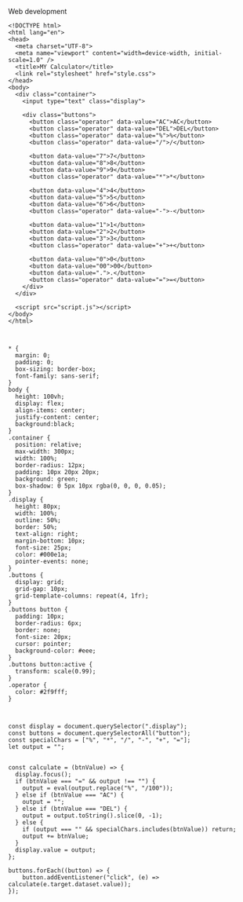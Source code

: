 Web development 

    <!DOCTYPE html>
    <html lang="en">
    <head>
      <meta charset="UTF-8">
      <meta name="viewport" content="width=device-width, initial-scale=1.0" />
      <title>MY Calculator</title>
      <link rel="stylesheet" href="style.css">
    </head>
    <body>
      <div class="container">
        <input type="text" class="display">
  
        <div class="buttons">
          <button class="operator" data-value="AC">AC</button>
          <button class="operator" data-value="DEL">DEL</button>
          <button class="operator" data-value="%">%</button>
          <button class="operator" data-value="/">/</button>
  
          <button data-value="7">7</button>
          <button data-value="8">8</button>
          <button data-value="9">9</button>
          <button class="operator" data-value="*">*</button>
  
          <button data-value="4">4</button>
          <button data-value="5">5</button>
          <button data-value="6">6</button>
          <button class="operator" data-value="-">-</button>
  
          <button data-value="1">1</button>
          <button data-value="2">2</button>
          <button data-value="3">3</button>
          <button class="operator" data-value="+">+</button>
  
          <button data-value="0">0</button>
          <button data-value="00">00</button>
          <button data-value=".">.</button>
          <button class="operator" data-value="=">=</button>
        </div>
      </div>
  
      <script src="script.js"></script>
    </body>
    </html>


    
    * {
      margin: 0;
      padding: 0;
      box-sizing: border-box;
      font-family: sans-serif;
    }
    body {
      height: 100vh;
      display: flex;
      align-items: center;
      justify-content: center;
      background:black;
    }
    .container {
      position: relative;
      max-width: 300px;
      width: 100%;
      border-radius: 12px;
      padding: 10px 20px 20px;
      background: green;
      box-shadow: 0 5px 10px rgba(0, 0, 0, 0.05);
    }
    .display {
      height: 80px;
      width: 100%;
      outline: 50%;
      border: 50%;
      text-align: right;
      margin-bottom: 10px;
      font-size: 25px;
      color: #000e1a;
      pointer-events: none;
    }
    .buttons {
      display: grid;
      grid-gap: 10px;
      grid-template-columns: repeat(4, 1fr);
    }
    .buttons button {
      padding: 10px;
      border-radius: 6px;
      border: none;
      font-size: 20px;
      cursor: pointer;
      background-color: #eee;
    }
    .buttons button:active {
      transform: scale(0.99);
    }
    .operator {
      color: #2f9fff;
    }


    
    const display = document.querySelector(".display");
    const buttons = document.querySelectorAll("button");
    const specialChars = ["%", "*", "/", "-", "+", "="];
    let output = "";
    
    
    const calculate = (btnValue) => {
      display.focus();
      if (btnValue === "=" && output !== "") {
        output = eval(output.replace("%", "/100"));
      } else if (btnValue === "AC") {
        output = "";
      } else if (btnValue === "DEL") {
        output = output.toString().slice(0, -1);
      } else {
        if (output === "" && specialChars.includes(btnValue)) return;
        output += btnValue;
      }
      display.value = output;
    };
    
    buttons.forEach((button) => {
        button.addEventListener("click", (e) => calculate(e.target.dataset.value));
    });



    
